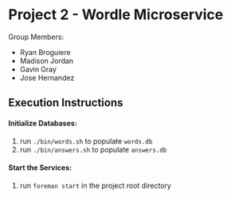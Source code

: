 # Project 2 - Wordle Microservice

Group Members:
- Ryan Broguiere
- Madison Jordan
- Gavin Gray
- Jose Hernandez

## Execution Instructions

#### Initialize Databases:
1. run `./bin/words.sh` to populate `words.db`
2. run `./bin/answers.sh` to populate `answers.db`

#### Start the Services:
1. run `foreman start` in the project root directory
